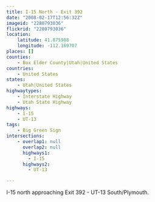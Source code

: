 ```yaml
---
title: I-15 North - Exit 392
date: "2008-02-17T12:56:32Z"
imageid: "2280793036"
flickrid: "2280793036"
location:
    latitude: 41.875988
    longitude: -112.169707
places: []
counties:
    - Box Elder County|Utah|United States
countries:
    - United States
states:
    - Utah|United States
highwaytypes:
    - Interstate Highway
    - Utah State Highway
highways:
    - I-15
    - UT-13
tags:
    - Big Green Sign
intersections:
    - overlap1: null
      overlap2: null
      highways1:
        - I-15
      highways2:
        - UT-13

---
```

I-15 north approaching Exit 392 - UT-13 South/Plymouth.